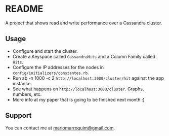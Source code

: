 README
======

A project that shows read and write performance over a Cassandra cluster.

Usage
-----

* Configure and start the cluster.
* Create a Keyspace called `CassandraHits` and a Column Family called `Hits`.
* Configure the IP addresses for the nodes in `config/initializers/constantes.rb`.
* Run ab -n 1000 -c 2 `http://localhost:3000/cluster/hit` against the app instance.
* See what happens on `http://localhost:3000/cluster`. Graphs, numbers, etc.
* More info at my paper that is going to be finished next month :)

Support
-------

You can contact me at mariomarroquim@gmail.com.

